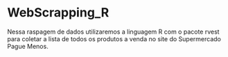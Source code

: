 # WebScrapping_R
Nessa raspagem de dados utilizaremos a linguagem R com o pacote rvest para coletar a lista de todos os produtos a venda no site do Supermercado Pague Menos.
